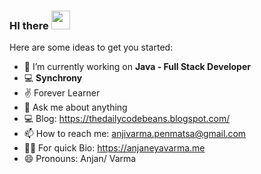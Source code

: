 ### HI there <img src="https://github.com/sciencepal/sciencepal/blob/master/assets/Hi.gif" width="30" height="30">


Here are some ideas to get you started:

- 🔭 I’m currently working on **Java - Full Stack Developer**
- 💻 **Synchrony**
- ✌  Forever Learner
- 💬 Ask me about anything
- 💻 Blog: https://thedailycodebeans.blogspot.com/
- 📫 How to reach me: anjivarma.penmatsa@gmail.com
- 🤹‍♀️ For quick Bio: https://anjaneyavarma.me
- 😄 Pronouns: Anjan/ Varma
